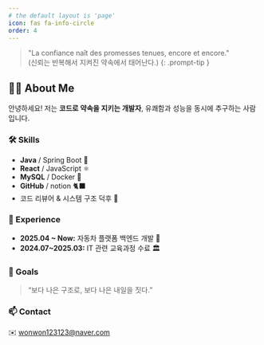```yaml
---
# the default layout is 'page'
icon: fas fa-info-circle
order: 4
---
```


> "La confiance naît des promesses tenues, encore et encore."<br>(신뢰는 반복해서 지켜진 약속에서 태어난다.)
{: .prompt-tip }

## 🤹‍♂️ About Me
안녕하세요! 저는 **코드로 약속을 지키는 개발자**, 유쾌함과 성능을 동시에 추구하는 사람입니다.

### 🛠 Skills
- **Java** / Spring Boot 🌱  
- **React** / JavaScript ⚛️  
- **MySQL** / Docker 🐳  
- **GitHub** / notion 🐈‍⬛
- 코드 리뷰어 & 시스템 구조 덕후 🧐

### 📌 Experience
- **2025.04 ~ Now:** 자동차 플랫폼 백엔드 개발 🚗  
- **2024.07~2025.03:** IT 관련 교육과정 수료 🏛

### 🎯 Goals
> “보다 나은 구조로, 보다 나은 내일을 짓다.”

### 📫 Contact
✉️ [wonwon123123@naver.com](mailto:wonwon123123@naver.com)